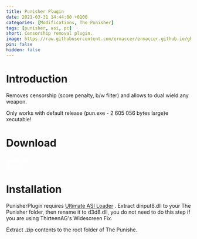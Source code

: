 ```yaml
---
title: Punisher Plugin
date: 2021-03-31 14:44:00 +0100
categories: [Modifications, The Punisher]
tags: [punisher, asi, pc]   
short: Censorship removal plugin.
image: https://raw.githubusercontent.com/ermaccer/ermaccer.github.io/gh-pages/assets/mods/pun/plugin/preview.jpg
pin: false
hidden: false
---
```


# Introduction
Removes censorship (score penalty, b/w filter) and allows to dual wield any weapon.


<div class="alert bg-dark">
Only works with default release (pun.exe - 2 605 056 bytes large)e xecutable!
</div>



# Download
<a class="btn btn-block btn-dark bg-dark text-gray btn-lg" style="color: white;" href="https://github.com/ermaccer/PunisherPlugin/releases/latest/download/PunisherPlugin.zip" role="button">
<i class="fas fa-download"></i>
Download
</a>
<br>
<a class="btn btn-block btn-dark bg-dark text-gray btn-lg" style="color: white;" href="https://github.com/ermaccer/PunisherPlugin/" role="button">
<i class="fab fa-github"></i>
Source
</a>

# Installation 

PunisherPlugin requires [Ultimate ASI Loader](https://github.com/ThirteenAG/Ultimate-ASI-Loader/releases) .
Extract dinput8.dll to your The Punisher folder, then rename it to d3d8.dll, you do not need to do this step if you are using ThirteenAG's Widescreen Fix.

Extract .zip contents to the root folder of The Punishe.


